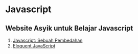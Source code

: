 # Javascript

## Website Asyik untuk Belajar Javascript 
1. <a href="https://bertzzie.com/knowledge/javascript/index.html" target="_blank">Javascript: Sebuah Pembedahan</a>
2. <a href="http://eloquentjavascript.net/" target="_blank">Eloquent JavaScript</a>